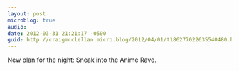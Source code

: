 ```yaml
---
layout: post
microblog: true
audio: 
date: 2012-03-31 21:21:17 -0500
guid: http://craigmcclellan.micro.blog/2012/04/01/t186277022635540480.html
---
```

New plan for the night: Sneak into the Anime Rave.
